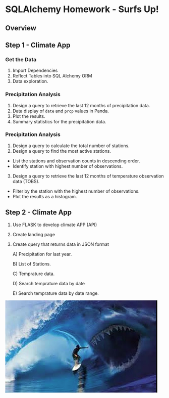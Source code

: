 # SQLAlchemy Homework - Surfs Up!

## Overview
## Step 1 - Climate App
### Get the Data
1. Import Dependencies
2. Reflect Tables into SQL Alchemy ORM
3. Data exploration.

### Precipitation Analysis
1.  Design a query to retrieve the last 12 months of precipitation data.
2.  Data display of  `date` and `prcp` values in Panda.
3.  Plot the results.
4.  Summary statistics for the precipitation data.

### Precipitation Analysis
1. Design a query to calculate the total number of stations.
2. Design a query to find the most active stations.
  * List the stations and observation counts in descending order.
  * Identify station with highest number of observations.
3. Design a query to retrieve the last 12 months of temperature observation data (TOBS).
  * Filter by the station with the highest number of observations.
  * Plot the results as a histogram.

## Step 2 - Climate App
1. Use FLASK to develop climate APP (API)
2. Create landing page
3. Create query that returns data in JSON format

    A) Precipitation for last year.
    
    B) List of Stations.
    
    C) Temprature data.
    
    D) Search temprature data by date
    
    E) Search temprature data by date range.
    

![surf.png](Images/surf.png)

